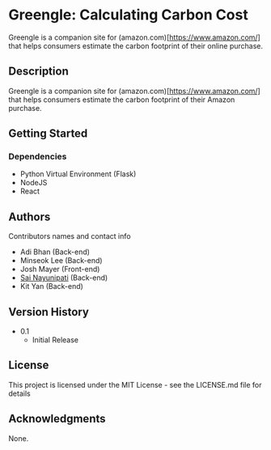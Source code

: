 # Greengle: Calculating Carbon Cost

Greengle is a companion site for (amazon.com)[https://www.amazon.com/] that helps consumers estimate the carbon footprint of their online purchase. 

## Description

Greengle is a companion site for (amazon.com)[https://www.amazon.com/] that helps consumers estimate the carbon footprint of their Amazon purchase. 

## Getting Started

### Dependencies

* Python Virtual Environment (Flask)
* NodeJS
* React



## Authors

Contributors names and contact info

* Adi Bhan (Back-end)
* Minseok Lee (Back-end)
* Josh Mayer (Front-end)
* [Sai Nayunipati](https://github.com/sai-nayunipati) (Back-end)
* Kit Yan (Back-end)

## Version History

* 0.1
    * Initial Release

## License

This project is licensed under the MIT License - see the LICENSE.md file for details

## Acknowledgments

None.
